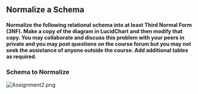 ## Normalize a Schema

#### Normalize the following relational schema into at least Third Normal Form (3NF). Make a copy of the diagram in LucidChart and then modify that copy. You may collaborate and discuss this problem with your peers in private and you may post questions on the course forum but you may not seek the assistance of anyone outside the course. Add additional tables as required.

### Schema to Normalize
![Assignment2.png](https://github.com/domschrein/DBMS/tree/main/Assignment2/Assignment2.png)


